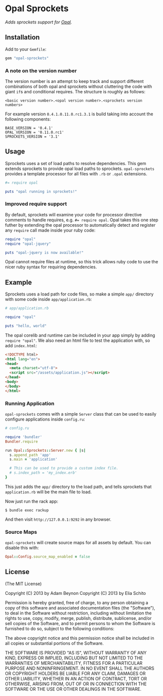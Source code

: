 # Opal Sprockets

_Adds sprockets support for [Opal](http://opalrb.com)._

## Installation

Add to your `Gemfile`:

```ruby
gem "opal-sprockets"
```

### A note on the version number

The version number is an attempt to keep track and support different combinations of both opal and sprockets without cluttering the code with giant `if`s and conditional requires. The structure is roughly as follows:

`<basic version number>.<opal version number>.<sprockets version numbers>`

For example version `0.4.1.0.11.0.rc1.3.1` is build taking into account the following components:

    BASE_VERSION = '0.4.1'
    OPAL_VERSION = '0.11.0.rc1'
    SPROCKETS_VERSION = '3.1'


## Usage

Sprockets uses a set of load paths to resolve dependencies. This gem extends
sprockets to provide opal load paths to sprockets. `opal-sprockets` provides
a template processor for all files with `.rb` or `.opal` extensions.

```ruby
#= require opal

puts "opal running in sprockets!"
```

### Improved require support

By default, sprockets will examine your code for processor directive comments
to handle requires, e.g. `#= require opal`. Opal takes this one step futher
by extending the opal processor to automatically detect and register any
`require` call made inside your ruby code:

```ruby
require "opal"
require "opal-jquery"

puts "opal-jquery is now available!"
```

Opal cannot require files at runtime, so this trick allows ruby code to use
the nicer ruby syntax for requiring dependencies.

## Example

Sprockets uses a load path for code files, so make a simple `app/` directory
with some code inside `app/application.rb`:

```ruby
# app/application.rb

require "opal"

puts "hello, world"
```

The opal corelib and runtime can be included in your app simply by adding
`require "opal"`. We also need an html file to test the application with,
so add `index.html`:

```html
<!DOCTYPE html>
<html lang="en">
<head>
  <meta charset="utf-8">
  <script src="/assets/application.js"></script>
</head>
<body>
</body>
</html>
```

### Running Application

`opal-sprockets` comes with a simple `Server` class that can be used to easily
configure applications inside `config.ru`:

```ruby
# config.ru

require 'bundler'
Bundler.require

run Opal::Sprockets::Server.new { |s|
  s.append_path 'app'
  s.main = 'application'

  # This can be used to provide a custom index file.
  # s.index_path = 'my_index.erb'
}
```

This just adds the `app/` directory to the load path, and tells sprockets that
`application.rb` will be the main file to load.

Now just run the rack app:

```
$ bundle exec rackup
```

And then visit `http://127.0.0.1:9292` in any browser.

### Source Maps

`opal-sprockets` will create source maps for all assets by default. You can disable this with:

```ruby
Opal::Config.source_map_enabled = false
```

## License

(The MIT License)

Copyright (C) 2013 by Adam Beynon
Copyright (C) 2013 by Elia Schito

Permission is hereby granted, free of charge, to any person obtaining a copy
of this software and associated documentation files (the "Software"), to deal
in the Software without restriction, including without limitation the rights
to use, copy, modify, merge, publish, distribute, sublicense, and/or sell
copies of the Software, and to permit persons to whom the Software is
furnished to do so, subject to the following conditions:

The above copyright notice and this permission notice shall be included in
all copies or substantial portions of the Software.

THE SOFTWARE IS PROVIDED "AS IS", WITHOUT WARRANTY OF ANY KIND, EXPRESS OR
IMPLIED, INCLUDING BUT NOT LIMITED TO THE WARRANTIES OF MERCHANTABILITY,
FITNESS FOR A PARTICULAR PURPOSE AND NONINFRINGEMENT. IN NO EVENT SHALL THE
AUTHORS OR COPYRIGHT HOLDERS BE LIABLE FOR ANY CLAIM, DAMAGES OR OTHER
LIABILITY, WHETHER IN AN ACTION OF CONTRACT, TORT OR OTHERWISE, ARISING FROM,
OUT OF OR IN CONNECTION WITH THE SOFTWARE OR THE USE OR OTHER DEALINGS IN
THE SOFTWARE.
